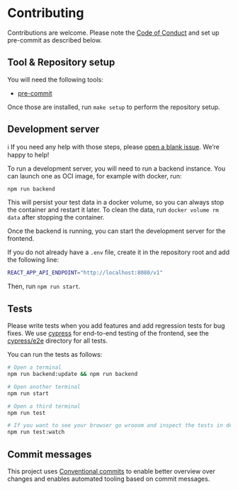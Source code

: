 # Contributing

Contributions are welcome. Please note the [Code of Conduct](CODE_OF_CONDUCT.md) and set up pre-commit as described below.

## Tool & Repository setup

You will need the following tools:

- [pre-commit](https://pre-commit.com/)

Once those are installed, run `make setup` to perform the repository setup.

## Development server

:information_source: If you need any help with those steps, please [open a blank issue](https://github.com/envelope-zero/frontend/issues/new). We’re happy to help!

To run a development server, you will need to run a backend instance. You can launch one as OCI image, for example with docker, run:

```sh
npm run backend
```

This will persist your test data in a docker volume, so you can always stop the container and restart it later. To clean the data, run `docker volume rm data` after stopping the container.

Once the backend is running, you can start the development server for the frontend.

If you do not already have a `.env` file, create it in the repository root and add the following line:

```sh
REACT_APP_API_ENDPOINT="http://localhost:8080/v1"
```

Then, run `npm run start`.

## Tests

Please write tests when you add features and add regression tests for bug fixes. We use [cypress](https://docs.cypress.io) for end-to-end testing of the frontend, see the [cypress/e2e](cypress/e2e/) directory for all tests.

You can run the tests as follows:

```sh
# Open a terminal
npm run backend:update && npm run backend

# Open another terminal
npm run start

# Open a third terminal
npm run test

# If you want to see your browser go wrooom and inspect the tests in detail, instead of npm run test, use
npm run test:watch
```

## Commit messages

This project uses [Conventional commits](https://www.conventionalcommits.org/en/v1.0.0-beta.4/)
to enable better overview over changes and enables automated tooling based on commit messages.
